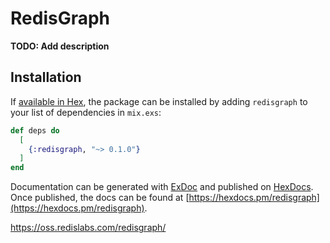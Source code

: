 # RedisGraph

**TODO: Add description**

## Installation

If [available in Hex](https://hex.pm/docs/publish), the package can be installed
by adding `redisgraph` to your list of dependencies in `mix.exs`:

```elixir
def deps do
  [
    {:redisgraph, "~> 0.1.0"}
  ]
end
```

Documentation can be generated with [ExDoc](https://github.com/elixir-lang/ex_doc)
and published on [HexDocs](https://hexdocs.pm). Once published, the docs can
be found at [https://hexdocs.pm/redisgraph](https://hexdocs.pm/redisgraph).

https://oss.redislabs.com/redisgraph/
